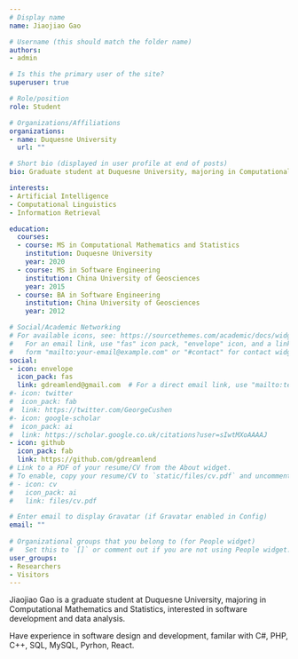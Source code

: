 ```yaml
---
# Display name
name: Jiaojiao Gao

# Username (this should match the folder name)
authors:
- admin

# Is this the primary user of the site?
superuser: true

# Role/position
role: Student

# Organizations/Affiliations
organizations:
- name: Duquesne University
  url: ""

# Short bio (displayed in user profile at end of posts)
bio: Graduate student at Duquesne University, majoring in Computational Mathematics and Statistics, interested in software development and data analysis. 

interests:
- Artificial Intelligence
- Computational Linguistics
- Information Retrieval

education:
  courses:
  - course: MS in Computational Mathematics and Statistics
    institution: Duquesne University
    year: 2020
  - course: MS in Software Engineering
    institution: China University of Geosciences
    year: 2015
  - course: BA in Software Engineering
    institution: China University of Geosciences
    year: 2012

# Social/Academic Networking
# For available icons, see: https://sourcethemes.com/academic/docs/widgets/#icons
#   For an email link, use "fas" icon pack, "envelope" icon, and a link in the
#   form "mailto:your-email@example.com" or "#contact" for contact widget.
social:
- icon: envelope
  icon_pack: fas
  link: gdreamlend@gmail.com  # For a direct email link, use "mailto:test@example.org".
#- icon: twitter
#  icon_pack: fab
#  link: https://twitter.com/GeorgeCushen
#- icon: google-scholar
#  icon_pack: ai
#  link: https://scholar.google.co.uk/citations?user=sIwtMXoAAAAJ
- icon: github
  icon_pack: fab
  link: https://github.com/gdreamlend
# Link to a PDF of your resume/CV from the About widget.
# To enable, copy your resume/CV to `static/files/cv.pdf` and uncomment the lines below.  
# - icon: cv
#   icon_pack: ai
#   link: files/cv.pdf

# Enter email to display Gravatar (if Gravatar enabled in Config)
email: ""
  
# Organizational groups that you belong to (for People widget)
#   Set this to `[]` or comment out if you are not using People widget.  
user_groups:
- Researchers
- Visitors
---
```


Jiaojiao Gao is a graduate student at Duquesne University, majoring in Computational Mathematics and Statistics, interested in software development and data analysis. 

Have experience in software design and development, familar with C#, PHP, C++, SQL, MySQL, Pyrhon, React.